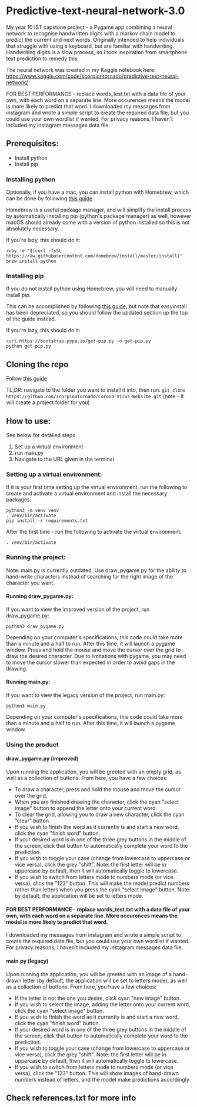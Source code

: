 # Predictive-text-neural-network-3.0
My year 10 IST capstone project - a Pygame app combining a neural network to recognise handwritten digits with a markov chain model to predict the current and next words. Originally intended to help individuals that struggle with using a keyboard, but are familiar with handwriting. Handwriting digits is a slow process, so I took inspiration from smartphone text prediction to remedy this.

The neural network was created in my Kaggle notebook here:
https://www.kaggle.com/code/scorpiontornado/predictive-text-neural-network/

FOR BEST PERFORMANCE - replace words_test.txt with a data file of your own, with each word on a separate line. More occurences means the model is more likely to predict that word.
I downloaded my messages from instagram and wrote a simple script to create the required data file, but you could use your own wordlist if wanted. For privacy reasons, I haven't included my instagram messages data file.

## Prerequisites:

- Install python
- Install pip

### Installing python

Optionally, if you have a mac, you can install python with Homebrew, which can be done by following [this guide](https://docs.python-guide.org/starting/install3/osx/).

Homebrew is a useful package manager, and will simplify the install process by automatically installing pip (python's package manager) as well, however macOS should already come with a version of python installed so this is not absolutely necessary.

If you're lazy, this should do it:

```
ruby -e "$(curl -fsSL https://raw.githubusercontent.com/Homebrew/install/master/install)"
brew install python
```

### Installing pip

If you do not install python using Homebrew, you will need to manually install pip.

This can be accomplished by following [this guide](https://ahmadawais.com/install-pip-macos-os-x-python/), but note that easyinstall has been depreciated, so you should follow the updated section up the top of the guide instead.

If you're lazy, this should do it:

```
curl https://bootstrap.pypa.io/get-pip.py -o get-pip.py
python get-pip.py
```

## Cloning the repo
Follow [this guide](https://docs.github.com/en/github/creating-cloning-and-archiving-repositories/cloning-a-repository)

TL;DR: navigate to the folder you want to install it into, then run: ```git clone https://github.com/scorpiontornado/Corona-Virus-Website.git``` (note - it will create a project folder for you)

## How to use:

See below for detailed steps

1. Set up a virtual environment
2. run main.py
3. Navigate to the URL given in the terminal

### Setting up a virtual environment:

If it is your first time setting up the virtual environment, run the following to create and activate a virtual environment and install the necessary packages:

```
python3 -m venv venv
. venv/bin/activate
pip install -r requirements.txt
```

After the first time - run the following to activate the virtual environment:

```
. venv/bin/activate
```

### Running the project:
Note: main.py is currently outdated. Use draw_pygame.py for the ability to hand-write characters instead of searching for the right image of the character you want.

#### Running draw_pygame.py:
If you want to view the improved version of the project, run draw_pygame.py:

```
python3 draw_pygame.py
```

Depending on your computer's specifications, this code could take more than a minute and a half to run. After this time, it will launch a pygame window.
Press and hold the mouse and move the cursor over the grid to draw the desired character. Due to limitations with pygame, you may need to move the cursor slower than expected in order to avoid gaps in the drawing.

#### Running main.py:
If you want to view the legacy version of the project, run main.py:

```
python3 main.py
```

Depending on your computer's specifications, this code could take more than a minute and a half to run. After this time, it will launch a pygame window.

### Using the product
#### draw_pygame.py (improved)
Upon running the application, you will be greeted with an empty grid, as well as a collection of buttons. From here, you have a few choices:
- To draw a character, press and hold the mouse and move the cursor over the grid.
- When you are finished drawing the character, click the cyan "select image" button to append the letter onto your current word.
- To clear the grid, allowing you to draw a new character, click the cyan "clear" button.
- If you wish to finish the word as it currently is and start a new word, click the cyan "finish word" button.
- If your desired word is in one of the three grey buttons in the middle of the screen, click that button to automatically complete your word to the prediction.
- If you wish to toggle your case (change from lowercase to uppercase or vice versa), click the grey "shift". Note: the first letter will be in uppercase by default, then it will automatically toggle to lowercase.
- If you wish to switch from letters mode to numbers mode (or vice versa), click the "123" button. This will make the model predict numbers rather than letters when you press the cyan "select image" button. Note: by default, the application will be set to letters mode.

#### FOR BEST PERFORMANCE - replace words_test.txt with a data file of your own, with each word on a separate line. More occurences means the model is more likely to predict that word.
I downloaded my messages from instagram and wrote a simple script to create the required data file, but you could use your own wordlist if wanted. For privacy reasons, I haven't included my instagram messages data file.

#### main.py (legacy)
Upon running the application, you will be greeted with an image of a hand-drawn letter (by default, the application will be set to letters mode), as well as a collection of buttons. From here, you have a few choices:
- If the letter is not the one you desire, click cyan "new image" button.
- If you wish to select the image, adding the letter onto your current word, click the cyan "select image" button.
- If you wish to finish the word as it currently is and start a new word, click the cyan "finish word" button.
- If your desired word is in one of the three grey buttons in the middle of the screen, click that button to automatically complete your word to the prediction.
- If you wish to toggle your case (change from lowercase to uppercase or vice versa), click the grey "shift". Note: the first letter will be in uppercase by default, then it will automatically toggle to lowercase.
- If you wish to switch from letters mode to numbers mode (or vice versa), click the "123" button. This will show images of hand-drawn numbers instead of letters, and the model make predictions accordingly.

## Check references.txt for more info
